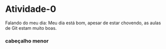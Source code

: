 # Atividade-0
Falando do meu dia:
Meu dia está bom, apesar de estar chovendo, as aulas de Git estam muito boas.
### cabeçalho menor

``` print("Hello World")
